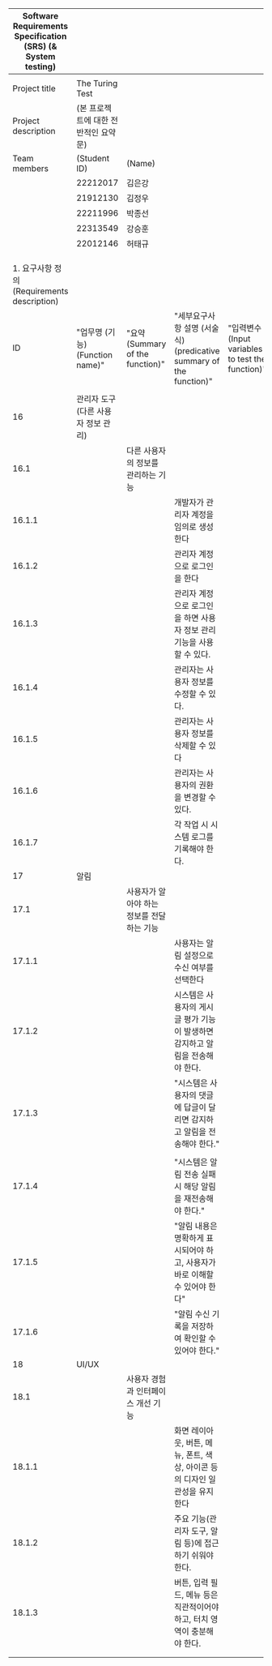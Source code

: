 | Software Requirements Specification (SRS) (& System testing) |                            |                                               |                                                                                       |                                               |                                                    |                                                         |   |                               |                                       |                         |
|--------------------------------------------------------------|----------------------------|-----------------------------------------------|---------------------------------------------------------------------------------------|-----------------------------------------------|----------------------------------------------------|---------------------------------------------------------|---|-------------------------------|---------------------------------------|-------------------------|
|                                                              |                            |                                               |                                                                                       |                                               |                                                    |                                                         |   |                               |                                       |                         |
| Project title                                                | The Turing Test               |                                               |                                                                                       |                                               |                                                    |                                                         |   |                               |                                       |                         |
| Project description                                          | (본 프로젝트에 대한 전반적인 요약문)      |                                               |                                                                                       |                                               |                                                    |                                                         |   |                               |                                       |                         |
| Team members                                                 | (Student ID)               | (Name)                                        |                                                                                       |                                               |                                                    |                                                         |   |                               |                                       |                         |
|                                                              | 22212017                   | 김은강                                           |                                                                                       |                                               |                                                    |                                                         |   |                               |                                       |                         |
|                                                              | 21912130                   | 김정우                                           |                                                                                       |                                               |                                                    |                                                         |   |                               |                                       |                         |
|                                                              | 22211996                   | 박종선                                           |                                                                                       |                                               |                                                    |                                                         |   |                               |                                       |                         |
|                                                              | 22313549                   | 강승훈                                           |                                                                                       |                                               |                                                    |                                                         |   |                               |                                       |  
|                                                              | 22012146                   | 허태규                                           |                                                                                       |                                               |                                                    |                                                         |   |                               |                                       |                         ||
|                                                              |                            |                                               |                                                                                       |                                               |                                                    |                                                         |   |                               |                                       |                         |
|                                                              |                            |                                               |                                                                                       |                                               |                                                    |                                                         |   |                               |                                       |                         |
|                                                              |                            |                                               |                                                                                       |                                               |                                                    |                                                         |   |                               |                                       |                         |
| 1. 요구사항 정의 (Requirements description)                        |                            |                                               |                                                                                       |                                               |                                                    |                                                         |   |                               |                                       |                         |
| ID                                                           | "업무명 (기능) (Function name)" | "요약 (Summary of the function)"                | "세부요구사항 설명 (서술식) (predicative summary of the function)"                               | "입력변수 (Input variables to test the function)" | "정상 입력값 partitioning (Normal inputs partitioning)" | "예외 입력값 partitioning (Exceptional inputs partitioning)" |   | "추적성 (Traceability)"          | "우선순위 (Priority) (High, Medium, Low)" | "테스트 결과 (Test result)"  |
|                                                              |                            |                                               |                                                                                       |                                               |               
| 16     | 관리자 도구(다른 사용자 정보 관리) |                         |                                               |   |   |   |   |               |      |   |   |
| 16.1   |                      | 다른 사용자의 정보를 관리하는 기능     |                                               |   |   |   |   |               |      |   |   |
| 16.1.1 |                      |                         | 개발자가 관리자 계정을 임의로 생성한다                         |   |   |   |   |               | High |   |   |
| 16.1.2 |                      |                         | 관리자 계정으로 로그인을 한다                              |   |   |   |   |               | High |   |   |
| 16.1.3 |                      |                         | 관리자 계정으로 로그인을 하면 사용자 정보 관리 기능을 사용할 수 있다.      |   |   |   |   |               | High |   |   |
| 16.1.4 |                      |                         | 관리자는 사용자 정보를 수정할 수 있다.                        |   |   |   |   | 16.1.7        | High |   |   |
| 16.1.5 |                      |                         | 관리자는 사용자 정보를 삭제할 수 있다                         |   |   |   |   | 16.1.7        | High |   |   |
| 16.1.6 |                      |                         | 관리자는 사용자의 권환을 변경할 수 있다.                       |   |   |   |   | 16.1.7        | High |   |   |
| 16.1.7 |                      |                         | 각 작업 시 시스템 로그를 기록해야 한다.                       |   |   |   |   |               | High |   |   |
| 17     | 알림                   |                         |                                               |   |   |   |   |               |      |   |   |
| 17.1   |                      | 사용자가 알아야 하는 정보를 전달하는 기능 |                                               |   |   |   |   |               |      |   |   |
| 17.1.1 |                      |                         | 사용자는 알림 설정으로 수신 여부를 선택한다                      |   |   |   |   | 17.1.2,17.1.3 | High |   |   |
| 17.1.2 |                      |                         | 시스템은 사용자의 게시글 평가 기능이 발생하면 감지하고 알림을 전송해야 한다.   |   |   |   |   | 17.1.6        | High |   |   |
| 17.1.3 |                      |                         | "시스템은 사용자의 댓글에 답글이 달리면  감지하고 알림을 전송해야 한다."    |   |   |   |   | 17.1.6        | High |   |   |
|        |                      |                         |                                               |   |   |   |   |               |      |   |   |
| 17.1.4 |                      |                         | "시스템은 알림 전송 실패 시  해당 알림을 재전송해야 한다."           |   |   |   |   | 17.1.6        | High |   |   |
| 17.1.5 |                      |                         | "알림 내용은 명확하게 표시되어야 하고,  사용자가 바로 이해할 수 있어야 한다" |   |   |   |   |               | Low  |   |   |
| 17.1.6 |                      |                         | "알림 수신 기록을 저장하여  확인할 수 있어야 한다."               |   |   |   |   |               | High |   |   |
| 18     | UI/UX                |                         |                                               |   |   |   |   |               |      |   |   |
| 18.1   |                      | 사용자 경험과 인터페이스 개선 기능     |                                               |   |   |   |   |               |      |   |   |
| 18.1.1 |                      |                         | 화면 레이아웃, 버튼, 메뉴, 폰트, 색상, 아이콘 등의 디자인 일관성을 유지한다 |   |   |   |   |               | High |   |   |
| 18.1.2 |                      |                         | 주요 기능(관리자 도구, 알림 등)에 접근하기 쉬워야 한다.             |   |   |   |   | 18.1.1        | High |   |   |
| 18.1.3 |                      |                         | 버튼, 입력 필드, 메뉴 등은 직관적이어야 하고, 터치 영역이 충분해야 한다.   |   |   |   |   | 18.1.1        | High |   |   |
|        |                      |                         |                                               |   |   |   |   |               |      |   |   |
|        |                      |                         |                                               |   |   |   |   |               |      |   |   |


